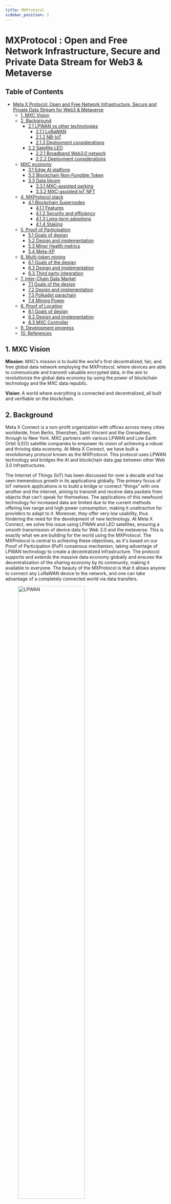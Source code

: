```yaml
---
title: MXProtocol
sidebar_position: 2
---
```


# MXProtocol : Open and Free Network Infrastructure, Secure and Private Data Stream for Web3 & Metaverse

## Table of Contents

- [Meta X Protocol: Open and Free Network Infrastructure, Secure and Private Data Stream for Web3 & Metaverse](#meta-X-protocol-openfree-network-infrastructure-secureprivate-data-stream)
  - [1. MXC Vision](#1-mxc-vision)
  - [2. Background](#2-background)
    - [2.1 LPWAN vs other technologies](#21-lpwan-vs-other-technologies)
      - [2.1.1 LoRaWAN](#211-lorawan)
      - [2.1.2 NB-IoT](#212-nb-iot)
      - [2.1.3 Deployment considerations](#213-deployment-considerations)
    - [2.2 Satellite LEO](#22-5-5g)
      - [2.2.1 Broadband Web3.0 network](#221-broadband)
      - [2.2.2 Deployment considerations](#221-deployment)
  - [MXC economy](#mxc-economy)
    - [3.1 Edge AI platform](#31-edge-ai)
    - [3.2 Blockchain Non-Fungible Token](#32-non-fungible-token)
    - [3.3 Data bloom](#33-data-bloom)
      - [3.3.1 MXC-assisted parking](#331-mxc-assisted-parking)
      - [3.3.2 MXC-assisted IoT NFT](#332-mxc-assisted-iot-nft)
  - [4. MXProtocol stack](#4-mxprotocol-stack)
    - [4.1 Blockchain Supernodes](#41-blockchain-supernode)
      - [4.1.1 Features](#411-features)
      - [4.1.2 Security and efficiency](#412-security-and-efficiency)
      - [4.1.3 Long-term adoptions](#413-long-term-adoptions)
      - [4.1.4 Staking](#413-staking)
  - [5. Proof of Participation](#5-miner-health)
    - [5.1 Goals of design](#51-goals-of-design)
    - [5.2 Design and implementation](#52-design-and-implementation)
    - [5.3 Miner Health metrics](#53-health-metrics)
    - [5.4 Meta-XP](#54-mxp)
  - [6. Multi-token mining](#6-multi-token)
    - [6.1 Goals of the design](#61-goals-of-the-design)
    - [6.2 Design and implementation](#62-design-and-implementation)
    - [6.3 Third party integration](#63-third-party-integration)
  - [7. Inter-Chain Data Market](#7-inter-chain-data-market)
    - [7.1 Goals of the design](#71-goals-of-the-design)
    - [7.2 Design and implementation](#72-design-and-implementation)
    - [7.3 Polkadot parachain](#73-polkadot-parachain)
    - [7.4 Mining Power](#73-mpower)
  - [8. Proof of Location](#8-pol)
    - [8.1 Goals of design](#81-goals-of-design)
    - [8.2 Design and implementation](#82-design-and-implementation)
    - [8.3 MXC Controller](#83-mxc-controller)
  - [9. Development progress](#9-development-progress)
  - [10. References](#10-references)

## 1. MXC Vision

**Mission**: MXC’s mission is to build the world's first decentralized, fair, and free global data network employing the MXProtocol, where devices are able to communicate and transmit 
valuable encrypted data, in the aim to revolutionize the global data economy by using the power of blockchain technology and the MXC data republic. 

**Vision**: A world where everything is connected and decentralized, all built and verifiable on the blockchain. 

## 2. Background

Meta X Connect is a non-profit organization with offices across many cities worldwide, from Berlin, Shenzhen, Saint Vincent and the Grenadines, through to New York. MXC partners with various LPWAN and Low Earth Orbit (LEO) satellite companies to empower its vision of achieving a robust and thriving data economy. At Meta X Connect, we have built a revolutionary protocol known as the MXProtocol. This protocol uses LPWAN technology and bridges the AI and blockchain data gap between other Web 3.0 infrastructures. 

The Internet of Things (IoT) has been discussed for over a decade and has seen tremendous growth in its applications globally. The primary focus of IoT network applications is to build a bridge or connect  “things” with one another and the internet, aiming to transmit and receive data packets from objects that can’t speak for themselves. 
The applications of this newfound technology for increased data are limited due to the current methods offering low range and high power consumption, making it unattractive for providers to adapt to it. Moreover, they offer very low usability, thus hindering the need for the development of new technology. 
At Meta X Connect, we solve this issue using LPWAN and LEO satellites, ensuring a smooth transmission of device data for Web 3.0 and the metaverse. This is exactly what we are building for the world using the MXProtocol. 
The MXProtocol is central to achieving these objectives, as it's based on our Proof of Participation (PoP) consensus mechanism, taking advantage of LPWAN technology to create a decentralized infrastructure. The protocol supports and extends the massive data economy globally and ensures the decentralization of the sharing economy by its community, making it available to everyone. The beauty of the MXProtocol is that it allows anyone to connect any LoRaWAN device to the network, and one can take advantage of a completely connected world via data transfers.



<a name="fig1"> </a>

<figure>
  <img src="/img/mxprotocol/fig1_lpwan_comparison.png" alt="LPWAN" width="70%" />
</figure>

### 2.1 LPWAN vs other technologies

A low-power wide-area network, or LPWAN, is a type of wireless technology that has gained prominence in recent years with the goal of finding a better data transmission solution to the shortcomings of WiFi, Bluetooth, 3G, 4G, and 5G networks. 
Previously established networks were originally targeted for connecting people, not connecting data generated by “things”. The amount of machine-generated data has exponentially increased over the years. LPWAN technology offers aspects where others simply can’t compete:
-        10-year sensor battery life
-        20 km data reach with just a single miner
-        Extreme amounts of connection points (over 60,000 for a single network cell) supported by LPWAN miners at an extremely low cost


The solution MXC offers compared to current wireless networks is far superior. Illustrated in [Figure 1](#fig1) above, LoRa and NB-IoT are simply the most potent solutions on the LPWAN market. While covering local indoor areas, MXC is planning to offer LEO satellite infrastructure that can even support mobile devices for transmitting data.


#### 2.1.1 LoRaWAN

LoRaWAN has entered the atmosphere as an open-source protocol defined by the LoRa Alliance. This protocol is supported and underwritten by industry giants such as Cisco, IBM, Alibaba, and many more. The advantages of LoRaWAN are the coverage of open space, low data rates (low-levels of kbps (kilobits per second)),  and ultra-low power that allows for 10 years of continued operation on a single battery.

Both gateways and sensors use the LoRaWAN protocol. Devices of any brand are compatible and can be supported and connected to the network as long as they operate on the same LoRa/LPWAN protocol. The MXProtocol is an even better version of the LoRaWAN protocol in various ways. All the LoRaWAN devices are easily integrable and can be connected to the MXC ecosystem by provisioning them to join the network.


#### 2.1.2 NB-IoT

NB-IoT is a narrowband radio technology that’s specified by 3GPP as a licensed telecommunications protocol. NB-IoT lays its focus on mobile communication, low throughput, and long battery life principles, enabling a larger number of connected devices to this network.

The advantage for MXC IoT users is that it gives every individual the power to host their own network wherever and whenever they would like. Compare this with the NB-IoT base stations (which are owned by telecommunications conglomerates) who charge users expensive SIM Card fees to send data packets over the internet through the NB-IoT protocol, and advantages become readily apparent.

The MXProtocol supports all of the aforementioned LPWAN technologies,  LoRaWAN gateways, and LoRaWAN sensors. That’s decentralization and the advantage of running on MXC. 

#### 2.1.3 Deployment considerations

When deploying LPWAN, the first consideration is to understand how to enable the community to maintain the quality of services for the network. Generally, the issue comes from the fact that the community members are mostly radio amateurs that know little about how radio stations work.
As a result, it is typically hard to reach a consensus between these networks, and thus the deployment suffers as the network usage increases. The decentralization and distributed mechanism of the MXProtocol solves this issue by coordinating the networks via blockchain. The network evolves by having users pay for the services like Proof of Location, or NFTs that another one offers. Another consideration pertains to the requirements for individuals and small to medium enterprises (SMEs) to authenticate the location of their devices using LPWAN technology. Within LPWAN, both the data stream and Proof of Location features are simplified, easy to read, and can be digitally validated from many kilometers away. This makes the data service a clear necessity for the needs of the LPWAN market of tomorrow. With respect to the needs of individuals or SMEs, it’s likely that such enterprises will wish to deploy their own LPWAN to cover an entire city or a region for its own specific applications such as asset tracking (e.g. automobile) or sensor data management. This is a perfect solution for “large enterprises”. With its long-range capabilities, LPWAN technology ensures that sensor data is securely transmitted as per the protocol design.
This leads to one of the key aspects of the MXProtocol: making the network open and free, while enabling communities to achieve more. Using the MXProtocol, services within the LPWAN infrastructure will provide third party sensors/end devices, ensuring that the location is conveniently, correctly, and concisely transmitted securely, while being maintained by the support of Supernodes. The industry has been waiting for a decentralized and consensus-based mechanism to improve the usability of LPWAN, and MXC is delivering this.


### 2.2 Satellite LEO
LPWAN mostly covers low data-rate technologies such as NB-IoT and LoRa. The introduction of our MXProtocol elevates IoT technology to another level and can support LEO (Low Earth Orbit) satellite networks that are active at an altitude between 20 and 40 kilometers.

A great complement to this are low data-rate technologies. LEO satellites function as a data channel for devices to connect to the metaverse, which would make the decentralized network much more versatile. MXC can provide stable broadband internet to the public by connecting LEO satellite data with miners powered by Web 3.0 technology.

#### 2.2.1 Broadband Web3.0 network
The 802.11ax standards are designed by the IEEE Committee in order to facilitate the low-power fast throughput of the network. This will allow users to use upwards of gigabits of throughput while keeping the power consumption at 1/10th of what 5G uses. With the MXProtocol we are aiming to integrate LEO satellite technology with 802.11ax as a part of LPWAN in order to deliver a comprehensive data network access to a wider public and allow more devices to connect from ground miner units.

#### 2.2.2 Deployment considerations
Users normally don’t give other users access to their home network where personal home devices are connected. It’s of great importance to differentiate home networks and LEO satellite networks due to user agreements in regard to data transfers. Not everyone wants to share their data with businesses. In addition to this, usually LEO satellites with dishes as antennas need to face a clear sky view in order to have a stable connection with a wide reach. Therefore, using high-performance antennas on LEO satellites is needed to make sure that the home network is accessible from the ground. This feature is considered thoroughly by MXProtocol.


## MXC economy


MXC offers a decentralized “Free and Open Network to All” with collaboration opportunities for the global AI (Artificial Intelligence) industry, the blockchain economies built on Web 3.0, and the metaverse. Any kind of data will be able to be shared on a mass scale with infinite possibilities - permissionless, scalable, and trustless while still ensuring complete end-to-end privacy. MXC tokens tend to be distributed amongst the data owners, data receivers, and data network hosts, allowing for a facilitated cross-over from a commodity-based token into an everyday trading currency in Web 3.0 and the metaverse.

### 3.1 Edge AI platform

The MXC token is a special utility token that is uniquely designed to bridge the current commodity-based trading of cryptocurrency tokens and the devices connected to the global economy. MXC is disruptively utilizing the “sharing economy”, and uses this as an accelerator, allowing large businesses, SMEs and individuals to collect GDPR/CCPA-safe and regulated data from daily scenarios using Edge AI.

An advantage of the Edge AI platform is that it's built with the MXProtocol and connects all the devices that are equipped with neural network hardware capacities. In order to analyze data patterns, the gathered data will be compressed in a package of results and be sent through the MXProtocol to the users. This also emphasizes that the GDPR and CCPA requirements are fulfilled concerning privacy related patterns like human faces or paces that are not pre-trained in the platform. No personal or privacy-related data will be collected, as it is automatically ignored by the hardware neural networks.

Businesses will be able to benefit from this by using these user-based networks to send the validated NFC data for NFT services, and Edge AI data that allows the metaverse to sense the real world. Wallets are stored in the cloud, allowing individuals to benefit from businesses’ Edge AI data and NFC validated data via their LPWAN. The tokens are then sent from the device owners that MXProtocol addresses to the Supernodes for using the service. 

The MXProtocol incentivizes network participants to use, deploy, and trade their Edge AI devices and network elements. In addition to that, it is a people-owned secure and private network that won’t incur GDPR and CCPA violations in regard to collecting personal data.

### 3.2 Blockchain Non-Fungible Token

Meta X Connect and its affiliates have been highly successful with regard to the design and production of high-end LPWAN hardware. The token utility of the sharing economy will allow for a massive influx of Non-Fungible Tokens (NFTs) amongst individuals and companies, supplying better access towards artworks, agricultural products, luxury items, and unique creations. NFTs are also the foundation of the metaverse and a large variety of Web 3.0 applications.

MXC NFTs open a completely new door and new way for individuals and companies to both trade and manage their unique assets. The current assets that are seen as commodities are easily pirated and can be reproduced by anyone without any of them knowing that the data has potentially already been corrupted, seen, and/or shared amongst potential competitors/untrusted parties. LPWAN NFTs allow corporations and individuals to track both physical goods and tangible datasets, ensuring that the buyers/receivers of the goods are the only parties who have received these data/physical goods, and for this information to come from a qualified and reliable source.

LPWAN NFTs bridge the digital world with real-world assets, since each item will have its unique identity that is verifiable on the blockchain through MXProtocol. This adds a great usability to the current NFT exchanges that only support digital products. By applying LPWAN NFTs, individual items can be allocated to one dedicated source. Contrary to this, a buyer of a tangible product, for example, like Nike shoes with a QR code, has no way of knowing that the same shoe hasn’t been sold/reproduced and assigned to potentially multiple parties.


### 3.3 Data bloom

MXC is a decentralized blockchain-based AI platform with both narrow- and broadband networks, designed to revolutionize three core functions based around Web 3.0 and the metaverse industry: data collection, data transactions, and data visualizations.


#### 3.3.1 MXC-assisted parking

The future is here. The one constant evolving technology in everyone’s life from now is the amount of data accelerating and surrounding all of us. In the past, these kinds of statements were referred to as “people-generated data”. The times are changing, and the era of “machine-generated data” is taking over at a phenomenal rate.

The beauty of machine-based generated data when compared with human-based data is that it doesn’t sleep. Machine-based data is constant, and its reliability is unmatched when comparing to people-generated data. MXProtocol brings an unparalleled Edge AI platform that can process data according to pre-trained patterns while protecting data privacy, since all the data patterns that are not trained will be ignored. We call this Edge AI computing.

Google Maps or Here Maps are navigation apps that route people to street parking. Their app features are to show people how many parking lots are available at the final destination of the user. This super simple act of reporting parking lots may seem like an impossible task, but it in fact requires planning and close partner management: When do cars leave? How often should the parking management system report? How many employees are required to report parking lots across the city? MXC simplifies such tasks using MXProtocol.

Deploying and utilizing the Edge AI Camera situated above the streets, allowing analysis of parking data sent via M2 Pro Miners, enables the dApp to report parking lots in real time while still complying with the GDPR and CCPA regulations. What does this mean for the public?

- Saving fuel: Cars that are looking for parking lots will plan the route ahead, as opposed to circling close to their destination in order to find an empty spot, irrespective of whether the street is full or someone is waiting for a spot.
- Business insights: Useful information about parking is collected, including but not limited to: Which brands of cars pass by? How often do cars park? How many people are passing by? Businesses can gain insights on how and which activities and compositions of the neighborhood take place and are able to plan their products and promotions targeting the neighborhoods more efficiently.
- Reducing traffic congestion: Parking your car can be frustrating when searching for empty parking spots. This can increase general traffic significantly. Being aware of the availability of parking lots in certain areas can reduce traffic congestion, thus allowing for a smoother and more efficient traffic flow.


Many of the above highlighted aspects make up the chain of events associated with what are deemed menial tasks but, as shown, the downstream effect is quite significant. The MXProtocol and Edge AI are ready to solve such issues, allowing for simple tasks to be categorized and to ensure that the exact resources that are needed are allocated in the correct way.

#### 3.3.1 MXC-assisted IoT NFT

Utilizing LoRaWAN tags, M2 Pro Miners and gateways can heavily increase the usability of blockchain-based NFTs.

Adding LPWAN tags on any items such as artworks and luxury goods allows individuals to build their own IoT NFT, free from third party firms and networks charging exorbitant costs. IoT NFTs are also blockchain certificates of offline items that can’t be duplicated or eliminated.

The benefits of doing this for an artist is to allow them to issue their own artwork NFT without the need to understand blockchain technology. Using LPWAN significantly reduces the costs, especially when compared to the costs of issuing IoT NFTs using a SIM card.

In addition to artworks, luxury products and expensive machines can be verified as NFTs via LPWAN and NFC, increasing the security, traceability, and authenticity for users, all at a very low cost compared to current methods.

By bringing such key services, MXC provides transparency, which greatly enhances the customer's experience. MXC’s mission is to intensify the sharing of data while forging a union between blockchain, and data service needs, and those without finance but who have access to the network integration and distribution, eliminating borders, intermediaries, and prejudices.

The MXProtocol lays its focus on three foundational pillars:


1. Extending and supporting the massive AI and blockchain data economy
2. Utilizing the decentralized sharing economy
3. Exchanging assets within the current blockchain economy

The MXProtocol connects “things” together utilizing a market-based economy, which adds a plethora of new transmission points allowing more data to be shared, traded, sold, and analyzed for data mining.

Within the decentralized economy of MXC, everyone can validate from the sharing of data; end-to-end encryption grants the authorization of uses of NFT data. In addition to this, entire communities can benefit from transmitting their locations and acting as a network facility to transport the data gathered, bridging the real-world with the blockchain economy.


## 4. MXProtocol stack

The MXProtocol infrastructure consists of IoT NFTs, Edge AI devices, M2 Pro Miners, and cloud solutions. IoT NFTs and Edge AI devices collect data from “things”', data is then sent to the cloud via LPWAN and LEO satellite miners. This is specifically designed to be a decentralized solution, allowing everyone to suit their/the market’s needs. The usability of the hardware is designed as a “plug and play” approach/solution, making installations simple without the need for a professional configuration or technical background. It is designed to be easy to set up and to share the data.


The illustration in [Figure 2](#fig2) demonstrates the flow of MXProtocol, or how LPWAN miners connect to each other in order to form either a decentralized mesh network as a collective cloud or the internet. The IoT NFT and Edge AI devices all communicate with the M2 Pro Miners and/or gateways using LPWAN or LEO satellite technology for bidirectional communication. Notably, the IoT NFT and Edge AI devices are not purely limited to a few products or communication methods. In fact, any LoRaWAN compatible sensors can connect to the decentralized LPWAN network and start sending and receiving messages through Proof of Location by MXC’s device provisioning design.

Device provisioning allows the transfer of MXC from device payments, distributing the tokens to miners according to their Meta-XP, in direct proportion to how long they stay on the network and how well they maintain the devices. In addition, the MXProtocol facilitates the data and value flow of the LPWAN connectivity and makes the network more robust. Inside the ecosystem, each IoT NFT and Edge AI device has a unique MXC wallet within the dedicated Supernode and is assigned to an individual user. This is required in order to both pay for the network provisioning services and to receive mining from miner health services. 

Coinciding with the current LPWAN infrastructure protocols, the data links between M2 Pro Miners and IoT NFT/Edge AI devices are unregulated. As a result, there is no possibility to incentivize for forwarding data from the sensor to Supernode levels via the M2 Pro Miner. This means that, ultimately, the downlink resources would be free – as we believe they should be – only being allocated on a “first come, first serve” basis. There however is a possibility to set up bidding mechanisms for miners to offer premium features and services.

Proof of Location is the key functionality of the network, as miners can triangulate an object’s location thanks to precise GPS timestamps and the design of the LPWAN chip. It would be extremely hard, if not impossible, to fake a location of the object by feeding them wrong GPS coordinates. MXC’s LPWAN infrastructure solves the problem of robustness and the inequality of the network income, delivering the ultimate user experience to SMEs and MNCs.


<a name="fig2"> </a>
<figure>
  <img src="/img/mxprotocol/fig2_dataflow.png" alt="dataflow" width="70%" />
</figure>

MXProtocol facilitates the data and value flow of the LPWAN. Inside this
ecosystem, each IoT NFT and Edge AI device has a MXC wallet in Supernode assigned to an
individual user. This is required in order to both pay for the network provisioning and
to receive mining from miner health services. The device wallet is stored
in the Supernode server in order to maintain the LPWAN low-power requirements. This is also
due to the fact that the CPU is usually resource-constrained. The same wallet is
used as the miner wallet (also found in a user account and stored in the
Supernode). This wallet will receive MXC tokens from transporting the data from
the Supernode to the devices and assists in paying for the other LPWAN’s resource or
data or relevant services.

Coinciding with the current LPWAN infrastructure protocol, the data link between
the Miner and IoT NFT/Edge AI devices is unregulated. As a result, there would be
no possibility to be rewarded for forwarding data from the sensor to supernode via
the Miner, and ultimately the downlink resource would be free, only being
allocated on a “first come, first served” basis. There is also a possibility to setup bidding mechanism for miners to offer premium services. This design with a proper Miner health metrics such as fuel tank can distribute the mining outcome much more better than other designs such as monetizing the downlinks or halving. 

Proof of Location is the key functionality of the network as the miners can triangulate an object's location thanks to precise GPS timestamp and the design of the LPWAN chip. It would be very hard to fake a location of the object unless you cheat 51% of the miners by feeding them wrong GPS coordinates. MXC LPWAN infrastructure solves the problem of robustness and the inequality of the network income,
delivering the ultimate user experience to SMEs and MNCs.

<a name="fig3"> </a>
<figure>
  <img
    src="/img/mxprotocol/fig3_MXProtocol_stack.png"
    alt="dataflow-mxprotocol"
    width="50%"
  />
</figure>

[Figure 3](#fig3)  illustrates the detailed technical stack of the MXProtocol infrastructure. The decentralized and autonomous LPWAN can be built on any permissionless blockchain, such as Ethereum or DataHighway.

All LPWAN devices and miners are connected to the Supernodes that are hosted by blockchain companies, infrastructure companies, or even individuals from the community – this is all made possible by the MXC Controller. Based on this, the multi-token mining between LPWANs, Meta-XP and device provisioning are introduced to answer the LPWAN deployment considerations, as mentioned in [see 2.1.3](#213-deployment-considerations). The inter-chain data NFT marketplace is designed to facilitate the data movement between different LPWAN and dApps. Anyone can easily build the network for the metaverse and teleport the offline world to the online world by collecting the data from devices. 


### 4.1 Blockchain Supernodes.

There are various unique blockchains that each serve a different purpose. Anyone can use cryptographic keys, anyone can be a node and join the network, and anyone can become a participant to serve the network and seek validation like DataHighway, Polkadot, or Ethereum. Participants can walk away from being a node, return if and when they feel like it, and get a full account of all network activity since they have left. This is true decentralization.

In a permissionless blockchain like DataHighway, anyone has access to read the chain, anyone can make legitimate changes, and anyone can write a new block onto the chain as long as they follow the given rules. The decisions for permissionless blockchains are made by the network participants in the structure of a decentralized autonomous organization (DAO). The protocol is based on a consensus protocol. The permissionless blockchain provides a way to reach a consensus without the need to rely on a closed system called “Supernode” to accurately record financial transactions.

Anyone can host a supernode, as the process is automatically judged by MXC holders. The onboarding of Supernodes requires the following metrics:

  - A lock of 6 million MXC towards the Supernode for liquidity provisioning
  - A cloud server with enough resources

Anyone who fulfills the metrics will need to attend a governance event such as a referendum to become a MXC Supernode to facilitate the data movement.

The MXC Supernodes are designed as a layer-2 solution for billions of devices to let them interact with each other, and then book the necessary transactions to the permissionless blockchain.

#### 4.1.1 Features

The MXProtocol exists as an inclusive platform where all participants are encouraged to contribute. It is backed by the resources of numerous tokens, institutional investors, exchanges, and supporters based on a permissionless blockchain protocol. The permissionless blockchain design makes the MXProtocol efficient and independent; the more people that use it, the more robust the network will be.

The blockchain has four key properties: decentralized control, low latency, flexible trust, and asymptotic security. In other words, the MXProtocol should run on a permissionless blockchain that has:

  - A true decentralized network
  - Quick transaction confirmation
  - An anti-spam feature. There should be a preventive measure against nefarious users flooding the network (a DoS attack)



#### 4.1.2 Security and efficiency

There should be a blockchain providing more privacy and efficiency for businesses and individuals collectively. The MXProtocol needs to be run on a secure and efficient blockchain that can provide the devices with good connectivity.

The LPWAN applications introduced by MXC require further fragmented and discrete transactions for sensitive data and services in an IoT realm. That is why MXC continues to develop upon the permissionless blockchain, making the MXProtocol more efficient and more suitable for the needs of LPWAN and IoT applications.


#### 4.1.3 Long-term adoptions

The MXProtocol is a LPWAN platform protocol that brings efficiency and robustness towards the network and the users. For example, the more Supernodes in one region is not necessarily bringing more robustness to the network. There are, however, still several components inside the permissionless blockchain itself that the MXProtocol feels necessary to emphasize. For example, to ensure the long term stability of the LPWAN IoT projects, continued research is still required with regard to the current data interface. Real field deployment will need to be conducted in order to properly satisfy the plethora of data streams connecting from the LPWAN sensors/end devices and ensure they are routed through the network seamlessly.

## 5. Proof of Participation

Due to the governmental regulations within the LPWAN spectrum, downlinks are a precious resource that are closely guarded by sensors and end devices. The MXProtocol designed the Proof of Participation (PoP), which is a uniquely designed consensus that encourages the maintenance of the network and downlinks. As these networks are targeted for enterprises and companies, more aspects should be considered in this design.

The decentralized wireless Web 3.0 network is not like the distributed ledgers; the hardware stays in one place and provides the network resources to the vicinity. A key industry-wide challenge is how to encourage the community to put the hardware miner at a favorable spot and maintain the link resources without turning it off and stacking up together. PoP gives its own answer to the challenge. 

### 5.1 Goals of design

To further overcome industry-wide issues, the MXProtocol implements PoP with mining difficulty and miner health, designed to bring a high level of robustness to the network. Generally, public LPWAN deployments are pushed by both individuals and corporations who do so in order to maintain their reputations in that region. Introducing a PoP mechanism will cause network stability to multiply due to the fact that users can get more PoP validations with more reputation and vice versa. The purpose of this section is to examine the PoP design that would support a well-functioning LPWAN ecosystem. The goals of the designs are to:

  - Allocate network resources adequately
  - Allow all sensors/end devices to trust a decentralized network and use it
  - Offer network deployment validations, guiding a decentralized community to maintain a robust network
  - Ensure that the decentralized LPWAN services are robust
  - Power the decentralized network with autonomous governance to simplify and resolve any issues

### 5.2 Design and implementation


There are lots of variables, ranges, and methods relevant to PoP and its performance. The goal is to allocate the MXC validations to the most stable and committed miners. The design and functionality of PoP is proposed in [Figure 4](#fig4). Sensors/end devices pay for services like Proof of Location, NFTs and AI after they purchase the device provisioning services. This influx of payment and service fees will be needed to be distributed to all miners globally. Depending on the PoP design, this means that all miners in every corner of the world can enjoy the validations of the network if they maintain the Web 3.0 infrastructure. 



<a name="fig4"> </a>

<figure>
  <img
    src="./images/fig4_mxp_pop.png"
    alt="MXP-pop"
    width="70%"
  />
</figure>

In the example illustrated in [Figure 4](#fig4), you can see that there are validation results needed in order to distribute the MXC to the multi-token miners thanks to the payment of the network services. Meta-XP functions as a checking protocol that determines whether miners are eligible to participate. If not, then the miner has to accumulate more Meta-XP in order to see the validation results. Meta-XP is designed in a way that the M2 Pro Miner will be able to mine for centuries. You can see Meta-XP as an additional protocol layer to the ecosystem. If the validation results are good, the miner has options to choose which token they would like to receive as results for validating, but this can also be multiple tokens. In MXC’s case, miners can receive MXC as validation results and participate in the MXC governance, including referendums or the election of Supernodes.

Usually, the different kinds of tokens users select, such as MXC, DHX, or BTC, increase network robustness since there are multiple assets staked and bonded. This also relates to Meta-XP and the PoP consensus mechanism.

### 5.3 Miner Health

SSensors and devices will already be aware of the status of the gateway in advance, to make sure that the appropriate bid for the resources and services are made, which are provided by the network. To motivate the network administrator to maintain a robust LPWAN network, we define the following metrics of the gateway to let sensors/end devices bid for the dynamic prices:

  - Mean time between failures (MTBF)
  - Gateway density
  - Fuel tank size
  - List of services available

The first key parameter used to measure the stability of the gateway on the network is to determine and measure the downtime. It is highly recommended that a smaller MTBF would be more ideal than a larger one; this is due to the quality of service (QoS) that is required for the sensors. Thus, the high QoS sensors/end devices are willing to pay for the more stable LPWAN gateways.

The gateway density parameter which is expected to motivate the network administrators to deploy more gateways in areas that have little to no coverage. As demonstrated, it’s already clear that sensors will be willing to pay for low gateway density with higher prices. Low density in the network means that the downlink channels and services are limited and that the prices will be high when sensors are competing with each other. Overall, it’s expected that this metric will push people to expand the network in order to provide a better network access to the LPWAN devices.

Fuel tanks are an innovative design that is similar to Proof of Stake (PoS), encouraging the network robustness and reaching a robust consensus mechanism. The MXC miner fuel tank is only available to certain brand miners due to the provisioning system design; other brand miners will not have fuel tanks, as the stability of that (3rd party miner) hardware is not guaranteed.

From time to time, LPWAN will provide a list of services, e.g. firmware upgrades, GPS-free localization, or network configuration optimization. This allows all hardware to be regularly kept up-to-date.

There are a more detailed page which detailed miner health design : https://github.com/mxc-foundation/developer-documentation/blob/main/docs/tutorials/m2-pro/miner-health.mdx

### 5.4 Meta-XP

To elaborate on Meta-XP, it is encouraging crypto users to maintain and build a commercial- ready and decentralized network. MXProtocol introduced the Meta-XP design to adjust the difficulty of the mining. Often we see in Bitcoin and Ethereum design that there are adjustments of mining difficulties depending on how many miners are participating in the network. MXProtocol introduces a similar idea, but Meta-XP is a coefficient from 0 to 1 that tells the network if a miner is more experienced in the network, and encourages them to switch from MXC single token mining to multi-token mining, so they can have the ultimate mining experience. The following are methods found in Meta-XP:

  - Hexagon Density
    - The current limit of the hexagon is 10: if there are more than 10 miners within a hexagon, the later joiners will have a lower Meta-XP. However, there will be implementations or options of adding more Meta-XP to the newly joined miners to promote competition.

  - Altitude
    - The network can gain more Meta-XP by increasing the deployment altitude; however, this metric is very hard to prove through air pressure or GPS coordinates since they can be easily faked. The MXProtocol designed Proof of Location to prove that the altitude is not tampered with. 

  - Total Uptime Accumulated
    - Meta-XP measures the stability of the miner by how long it stays on the network; the longer it stays on the network, the more robust the network will be. Blockchain should encourage miners to use the fuel tank filled to mine multiple tokens like DHX or BTC to future increase the network stability.


## 6. Multi-token mining

With the increasing amount of LPWAN field deployments, the requirement of the stability and the robustness of the network is also increasing.

In 2025, there are expected to be more than 250 billion devices connected to the internet. If the majority of these are to use LPWAN, it can be assumed that it would put quite a demand on the network. As a result of this, the MXProtocol infrastructure has bridged the gap between different networks using the innovative protocol.

### 6.1 Goals of the design

MXProtocol also allows for multi-token mining payments to the network, including multiple cryptocurrencies such as BTC, DOT, ETH, KSM and beyond. When the network is supplied with multiple tokens, the stability and robustness of the network should be stronger than single token mining.

We define goals of the design for the LPWAN ecosystem below:
  - Minimize the M2 Pro Miner downtimes in the region deployed with multiple sensors already using the network.
  - Allocate network payments to the M2 Pro Miners that empower the networks.
  - Enable individual miners to choose the network validation results to diversify their holdings.
  - Settle all monetary transactions in multiple currencies where the MXC token will be used as a utility and governance token.

### 6.2 Design and implementation

The design of multi-token mining is illustrated in [Figure 5](#fig5). The M2 Pro Miner owners are able to choose which cryptocurrency to mine. MXC should be locked in the corresponding wallet to mine from the pool of the paid network services. In the example illustrated in [Figure 5](#fig5), we see that the M2 Pro that mined 100 MXC at the start and now is able to bond these MXC towards any desired cryptocurrency mineable.


<a name="fig5"> </a>
<figure>
  <img
    src="./images/fig5_multi.png"
    alt="multi-token"
    width="70%"
  />
</figure>

The BTC or other token mining pools are subject to the MXC controller payment for gateways, in which there are more tokens that can be selected and paid from fiat currencies. The pool size will change after a certain period of time as the NFTs and sensor devices are connecting from more places.

Such multi-token mining is expected to occur quite often when future deployments of LPWAN sensors become more dense. A multitude of tokens staked in the network is more stable as a single token pull out won’t affect the network. Thus, the multi-token mining solves the problem of the network stability in a free-licensed band completely.


### 6.3 Third party integration

It is also possible to integrate third-party LPWAN miners to the MXC network, which will also enable the multi-token mining for other brands.

As [Figure 6](#fig6)  shows, the MXC controller enables the miners to integrate with the LoRaWAN protocol to mine multiple tokens. It will create a fuel tank like the other M2 Pro miners and enable the data validations in the MXC network, but these third party miners are not equipped with location engine chips. They can’t provide Proof of Location and other services to the network, thus the participation cannot be that active as the M2 Pro’s participation.


<figure>
  <img
    src="./images/fig6_thrid-party.png"
    alt="third-party-integration"
    width="70%"
  />
</figure>

## 7. Inter-Chain Data Market

Cryptocurrencies such as Streamr and IOTA all provide mechanisms to make sure that the data stream can be copied and transmitted from the owner to the consumer sequentially.

Is this successfully delivered? In these cases, the smart contract must rely on external oracles from either the GPS data from the package or the LPWAN tag reading from the warehouse. The entire industry continually requires chains such as MXC to feed other chains smart contracts and the interdependent information to the applications.

Oracles are third party services which are not part of the blockchain consensus mechanism. The main challenge with oracles is that people need to trust these sources of information. Whether a website or a sensor, the source of information needs to be consistently trustworthy. In order to solve these issues, MXC proposed data as NFTs to work as oracles.



### 7.1 Goals of the design

Blockchains support NFTs in order to assist with exchanging external data. The reason for this comes from the fact that blockchain applications such as OpenSea and RMRK exchange external data like pictures or music files between each other. As a result, they require location, real-world data feeds for assets and financial applications, and weather-related information for peer-to-peer insurance, all written with NFTs. Here we define the goals of the MXProtocol data market with respect to designing data as NFTs (DaN):

  - Facilitate data usage between different blockchains
  - Establish a trusted resource for the external oracles
  - Enable the purchase of a live real-world data stream
  - Provide APIs for non-blockchain applications to access the data


### 7.2 Design and implementation

The MXProtocol interchain data market is built on both Ethereum and the DataHighway blockchain and provides an effective method to feed the other applications with LPWAN data NFTs captured by sensors and/or end devices.

<a name="fig7"> </a>
<figure>
  <img
    src="/img/mxprotocol/fig7_inter_chain_market.png"
    alt="inter-chain-data-market"
    width="70%"
  />
</figure>

[Figure 7](#fig7) shows the example of the transaction between MXProtocol Data and blockchains like Ethereum and DataHighway. MXProtocol feeds data to Ethereum/DataHighway as NFTs, and gets ETH/DHX payments as compensation. It only requires a simple protocol to trust that the data fetched from the MXProtocol data source is genuine and has not been tampered with. In addition to this, the rich data stream can also be used by external non-blockchain applications via Web APIs after the NFT is purchased by the Web 2.0 companies. 

Major blockchains like Ethereum and Polkadot are short in data for dApps, and the data that is provided by external Oracles aren’t essentially trustworthy. With the MXProtocol Inter-Chain Data Market, the generation and flow of the data can be tracked and verified publicly on the chain. Hence, the security issue for NFT real-world data is solved internally with MXProtocol.

### 7.3 Polkadot and Cosmos

Polkadot is essentially a protocol that communicates between different networks. It solves consensus and transaction deliveries between different chains. DataHighway is a project that is built by an ex-parity team as a DAO.Featuring a parachain as a service, DataHighway will be the project to host all kinds of real-world data NFT transactions.

Cosmos is created to be the interface between blockchains and smart contracts. Instead of using relay-chains as shared security, Cosmos’ design provided inter-blockchain communications protocol (IBC) hub infrastructure for holding and transferring the interchain data to the smart contracts. 

The MXProtocol inter-chain data market uses the idea and mechanisms developed by both Polkadot and DataHighway to deal with the consensus, privacy, transaction deliveries and security. A separate whitepaper on DataHighway is released to elaborate on this design.
## 8. Proof of Location

### 8.1 Goals of design

A location is a very rare resource that needs to be calculated by radio signals. Currently, there are three methods to calculate a location. First is a GPS signal, which only works outdoors, and can easily be tampered with as GPS radios can be emulated by software to fake a location. Secondly, IP address calculations, this is a database technology that relies on the accuracy of the data input about a certain IP address, and often a VPN service can get a new IP for you to fake a location. Thirdly, a Bluetooth-based location tracking, companies such as Apple are using it and it is hard or nearly impossible to fake the Bluetooth receiver that is held by the general public, as they pass by the Bluetooth tags and tell the network the exact location of the object in a decentralized approach.

MXProtocol designs the Proof of Location to solve the problem that Bluetooth often fails to solve – distance. While Bluetooth only reaches 100-200 meters, MXC miners can reach 1-40km to determine the location of the object in a decentralized way, as the miners are held by different users. 

Proof of Location is a localization algorithm that utilizes LPWAN uplink data with timestamps to triangulate the location of LPWAN sensors and M2 Pro miners, in order to triangulate the sensors, the algorithms firstly confirm the location of the miners with the downlinks they sent to the sensors. With regular downlink peer listenings, the algorithm is able to filter out the tampered miner locations as they can’t be heard by peer M2 Pro miners. Those miner locations are confirmed by the Proof of Location and then can respond to the uplink request for location services.


<a name="fig8"></a>
<figure>
  <img src="/img/mxprotocol/fig8_LPWAN.png" alt="LPWAN" width="70%" />
</figure>

In [Figure 8](#fig8) Figure 8 we can see how a sensor NFT’s Proof of Location works. Firstly, the sensor sends data that can be picked up by the miners as usual. Each data packet will be time stamped in the miner with precise time of arrival; this feature is executed by the hardware chip inside the M2 Pro miners. The third party miners won’t be able to provide this service due to the hardware limits.

Next, the MXC Controller needs to rule out the tampered locations of the miners or inaccurate ones with bias and peer Proof of Location data, if the miner is not physically located there or always changes locations, the Proof of Location can easily exclude this kind of data. Time difference of arrival (TDOA) based on location requires at least 3 miners with valid locations to calculate; the more miners present, the more accurate the location data will be.

All the miners that can provide Proof of Location will be able to validate more MXC results than the third party miners.


### 8.2 Design and implementation

It is expected that miners need to be equipped with Semtech SX1303 chips or others that have accurate timestamp functions in order to provide the location services.

The bias and credibility of the location data feed is also dependent on the Meta-XP and miner health factors of the miner, as the location data is mostly self-reporting and peer verified by the Proof of Location networks that are built by the community.


### 8.3 MXC Controller

There are lists of services that LPWAN can provide to the sensors/end devices. For example, an over-the-air firmware update should be multicasted to the sensors and calculate the position, which requires no computation for the resource-limited sensors.

Such a service requires resources of both a miner and the Supernode. Hence, MXC Controller will specify whether it is willing to pay for the service and its accuracy. The more gateways that receive the packets, the more accurate the position will be.

In addition to this, data NFTs can also facilitate data transactions and would need a service to provision and provide the NFT to the blockchain. MXC Controller is designed to bridge the users and supernode/miners for NFT provisioning services.

Through the MXC Controller design, it is possible that the sensors/end devices pay 1 USD for lifetime free usage of the network, while choosing the available services to subscribe or pay. The outcome of the design will be as follows:

  - Some sensors/end devices get the services and the resources that they demand through auction
  - Network deployments receive a compensation by offering services and resources to the LPWAN sensors/end devices
  - All the monetary transactions are done automatically in MXC/BTC/DOT without human intervention


## 9. Development progress

Meta X Connect’s partner MatchX has released the MatchX LPWAN gateway, the M2 Pro low-power multi-token miner, and the LPWAN module with development kits. It has reached more than 170 countries with distributors in Australia, North America, Asia, and Europe.

## 10. References

- _What is LPWAN (low-power wide area network)?_ - Definition from WhatIs.com.
  (2018). IoT Agenda. Retrieved 8 January 2018, from <http://internetofthingsagenda.techtarget.com/definition/LPWAN-low-power-wide-area-network>
- _LoRa Alliance._ (2018). LoRa Alliance. Retrieved 8 January 2018, from <https://www.lora-alliance.org/>
- _Skywire and Viscript | Skycoin Blog._ (2018). Blog.skycoin.net. Retrieved 8 January
  2018, from <https://blog.skycoin.net/skywire/skywire-and-viscript/>
- _Skywire - Skycoin Meshnet Project | Skycoin Blog._ (2018). Blog.skycoin.net. Retrieved
  8 January 2018, from <https://blog.skycoin.net/overview/skywire---skycoin-mesh-net-project/>
- _contributors, S._ (2018). Create an Account | Stellar Developers. Stellar.org. Retrieved
  5 February 2018, from <https://www.stellar.org/developers/guides/get-started/create-account.html>
- Kusmierz, B. (2017). _The first glance at the simulation of the Tangle: discrete model._
- Popov, S. (2016). _The tangle._ IOTA.
- Kim, J. (2014). _Introducing Stellar - Stellar CN._ Stellar CN. Retrieved 5 February
  2018, from <https://www.stellar.org/cn/blog/introducing-stellar>
- _Ethereum Project._ (2018). Ethereum.org. Retrieved 8 January 2018, from <https://
  www.ethereum.org/?
- _Blockapps Developer Edition._ (2018). Developers.blockapps.net. Retrieved 8 January
  2018, from <https://developers.blockapps.net/>
- _RSK._ (2018). RSK. Retrieved 8 January 2018, from <https://www.rsk.co/>
- Dudley, J., Hochstetler, G., Dudley, J., Hearn, M., Hearn, M., \& Hearn, M. (2018).
  _Corda: Frictionless Commerce._ corda.net. Retrieved 8 January 2018, from <https://www.corda.net/>
- _LoRaWAN in Europe._ (2017). Matchx.io. Retrieved 8 January 2018, from <https://matchx.io/community/eu/12-lorawan-in-europe>
- _LoRaWAN regulations in Korea, Australia, India Japan and South East Asia._ (2017).
  Matchx.io. Retrieved 8 January 2018, from <https://matchx.io/community/world/13-lorawan-regulations-in-korea-australia-india-japan-and-south-east-asia>
